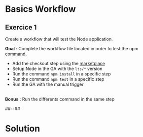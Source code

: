 <!-- .slide: class="exercice" -->

# Basics Workflow
## Exercice 1

Create a workflow that will test the Node application.

**Goal** : Complete the workflow file located in order to test the npm command.


 
<ul>
    <li class="fragment">Add the checkout step using the <a href="https://github.com/marketplace/actions/checkout">marketplace</a></li>
    <li class="fragment">Setup Node in the GA with the <code>lts/*</code> version</li>
    <li class="fragment">Run the command <code>npm install</code> in a specific step</li>
    <li class="fragment">Run the command <code>npm test</code> in a specific step</li>
    <li class="fragment">Run the GA with the manual trigger</li>
</ul>
<div class="fragment"> </br><strong>Bonus</strong> : Run the differents command in the same step </div>


##--##
<!-- .slide: class="transition blue"-->

# Solution